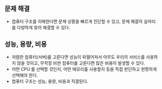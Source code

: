 ## 문제 해결

-   컴퓨터 구조를 이해한다면 문제 상황을 빠르게 진단할 수 있고, 문제 해결의 실마리를 다양하게 찾아 해결할 수 있다.

## 성능, 용량, 비용

-   저렴한 컴퓨터(서버)를 고른다면 성능이 뒤떨어져서 아무도 우리의 서비스를 사용하지 않을 것이고, 무작정 비싼 컴퓨터를 고른다면 많은 비용이 발생할 수 있다.
-   어떤 CPU 를 선택할 것인지, 어떤 메모리를 사용할지 등을 직접 판단하고 현명하게 선택해야 한다.
-   컴퓨터 구조는 성능, 용량, 비용과 직결된다.